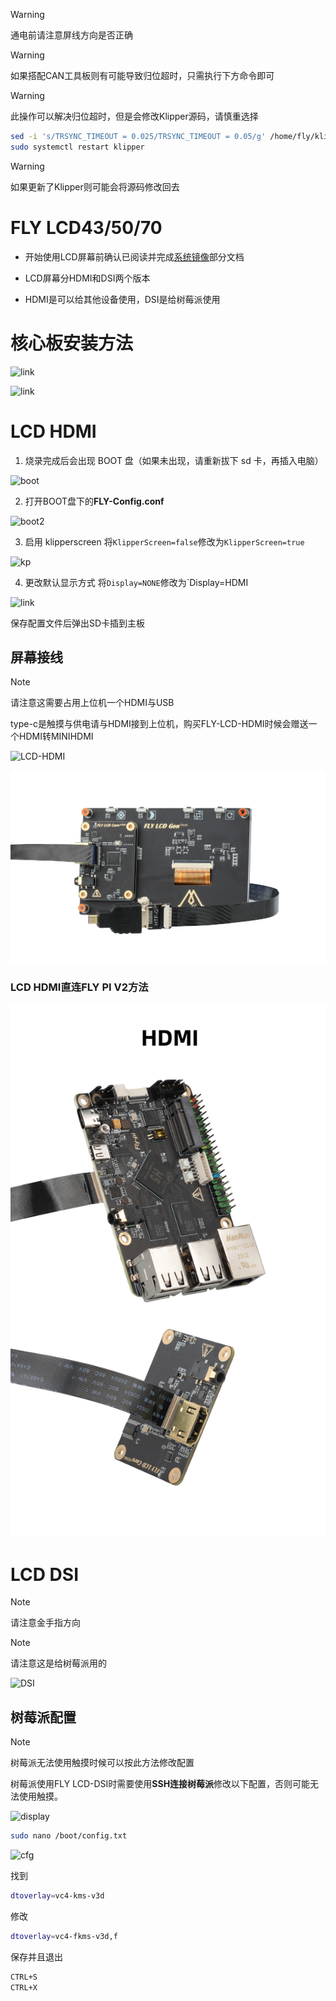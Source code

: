 >[!WARNING]
>通电前请注意屏线方向是否正确

>[!WARNING]
>如果搭配CAN工具板则有可能导致归位超时，只需执行下方命令即可

>[!WARNING]
>此操作可以解决归位超时，但是会修改Klipper源码，请慎重选择

```bash
sed -i 's/TRSYNC_TIMEOUT = 0.025/TRSYNC_TIMEOUT = 0.05/g' /home/fly/klipper/klippy/mcu.py 
sudo systemctl restart klipper
```

> [!WARNING]
> 如果更新了Klipper则可能会将源码修改回去

# FLY LCD43/50/70 

* 开始使用LCD屏幕前确认已阅读并完成[系统镜像](../introduction/system.md)部分文档

* LCD屏幕分HDMI和DSI两个版本

* HDMI是可以给其他设备使用，DSI是给树莓派使用

   

# 核心板安装方法

![link](../images/screen/lcd-link.png)

![link](../images/screen/lcd-link1.png)

# LCD HDMI

1. 烧录完成后会出现 BOOT 盘（如果未出现，请重新拔下 sd 卡，再插入电脑）

![boot](../images/screen/boot.png)



2. 打开BOOT盘下的**FLY-Config.conf**

![boot2](../images/screen/boot2.png)



3. 启用 klipperscreen
   将`KlipperScreen=false`修改为`KlipperScreen=true`

![kp](../images/screen/kp.png)



4. 更改默认显示方式
   将`Display=NONE`修改为`Display=HDMI

![link](../images/screen/lcdplay.png)

保存配置文件后弹出SD卡插到主板



## 屏幕接线

> [!NOTE]
> 请注意这需要占用上位机一个HDMI与USB

   type-c是触摸与供电请与HDMI接到上位机，购买FLY-LCD-HDMI时候会赠送一个HDMI转MINIHDMI

   

   ![LCD-HDMI](../images/screen/LCD-HDMI.png)

   ![LCD-HDMI](../images/screen/lcd-hdmi2.png)



### LCD HDMI直连FLY PI V2方法

![](../images/boards/fly_pi_v2/hdmi.jpg)

   

# LCD DSI

> [!NOTE]
> 请注意金手指方向



> [!NOTE]
> 请注意这是给树莓派用的

![DSI](../images/screen/dsi-link.png)



## 树莓派配置

> [!NOTE]
> 树莓派无法使用触摸时候可以按此方法修改配置

树莓派使用FLY LCD-DSI时需要使用**SSH连接树莓派**修改以下配置，否则可能无法使用触摸。

![display](../images/screen/pi.png)

```bash
sudo nano /boot/config.txt
```



![cfg](../images/screen/pi-1.png)



找到

```bash
dtoverlay=vc4-kms-v3d
```

修改

```bash
dtoverlay=vc4-fkms-v3d,f
```

保存并且退出

```bash
CTRL+S
CTRL+X
```




